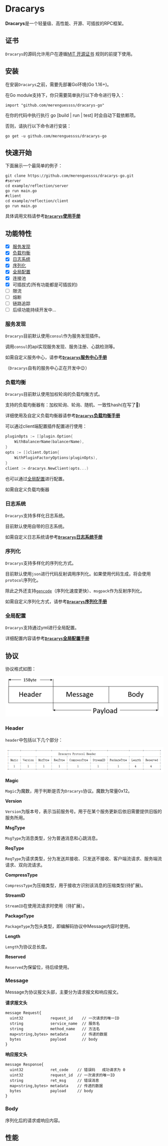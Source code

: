 # Dracarys
**Dracarys**是一个轻量级、高性能、开源、可插拔的RPC框架。
## 证书
`Dracarys`的源码允许用户在遵循[MIT 开源证书](LICENSE) 规则的前提下使用。
## 安装
在安装`Dracarys`之前，需要先部署Go环境(Go 1.16+)。

在Go module支持下，你只需要简单执行以下命令进行导入：
```
import "github.com/merenguessss/dracarys-go"
```
在你的代码中执行执行 go [build | run | test] 时会自动下载依赖项。

否则，请执行以下命令进行安装：
```
go get -u github.com/merenguessss/dracarys-go
```
## 快速开始
下面展示一个最简单的例子：
```
git clone https://github.com/merenguessss/dracarys-go.git
#server
cd example/reflection/server
go run main.go
#client
cd example/reflection/client
go run main.go
```
具体调用文档请参考[**`Dracarys`使用手册**](docs/quick_start.md)

## 功能特性
- [x] [服务发现](#服务发现)
- [x] [负载均衡](#负载均衡)
- [x] [日志系统](#日志系统)
- [x] [序列化](#序列化)
- [x] [全局配置](#全局配置)
- [x] 连接池
- [x] 可插拔式(所有功能都是可插拔的)
- [ ] 限流
- [ ] 熔断
- [ ] 链路追踪
- [ ] 后续功能持续开发中...

### 服务发现
`Dracarys`目前默认使用`consul`作为服务发现插件。

调用`consul`的api实现服务发现、服务注册、心跳检测等。

如需自定义服务中心，请参考[**`Dracarys`服务中心手册**](docs/selector.md)

（`Dracarys`自有的服务中心正在开发中😉）
### 负载均衡
`Dracarys`目前默认使用加权轮询的负载均衡方式。

支持的负载均衡器有：加权轮询、轮询、随机、一致性hash(在写了😬)

详细使用及自定义负载均衡器请参考[**`Dracarys`负载均衡手册**](docs/balancer.md)

可以通过client端配置插件配置进行使用：
```go
pluginOpts := []plugin.Option{
	WithBalancerName(balancerName),
}
opts := []client.Option{
	WithPluginFactoryOptions(pluginOpts),
}
client := dracarys.NewClient(opts...)
```
也可以通过[全局配置](#全局配置)进行配置。

如需自定义负载均衡器

### 日志系统
`Dracarys`支持多样化日志系统。

目前默认使用自带的日志系统。

如需自定义日志系统请参考[**`Dracarys`日志系统手册**](docs/log.md)

### 序列化
`Dracarys`支持多样化的序列化方式。

目前默认使用`json`进行代码反射调用序列化。如果使用代码生成，将会使用`protocol`序列化。

除此之外还支持[`gencode`](https://github.com/andyleap/gencode)（序列化速度更快）、`msgpack`作为反射序列化。

如需自定义序列化方式，请参考[**`Dracarys`序列化手册**](docs/serializer.md)

### 全局配置
`Dracarys`支持通过yml进行全局配置。

详细配置内容请参考[**`Dracarys`全局配置手册**](docs/config.md)

## 协议

协议格式如图：

![protocol](docs/pic/protocol.png)

### Header
`header`中包括以下几个部分：

![header](docs/pic/header.png)

**Magic**

`Magic`为魔数，用于判断是否为`Dracarys`协议。魔数为常量0x12。

**Version**

`Version`为版本号，表示当前服务号。用于在某个服务更新后依旧需要提供旧版的服务所用。

**MsgType**

`MsgType`为消息类型，分为普通消息和心跳消息。

**ReqType**

`ReqType`为请求类型，分为发送并接收、只发送不接收、客户端流请求、服务端流请求、双向流请求。

**CompressType**

`CompressType`为压缩类型，用于接收方识别该消息的压缩类型(待扩展)。

**StreamID**

`StreamID`在使用流请求时使用（待扩展）。

**PackageType**

`PackageType`为包头类型，即编解码协议中Message内容时使用。

**Length**

`Length`为协议总长度。

**Reserved**

`Reserved`为保留位，待后续使用。

### Message

Message为协议报文头部，主要分为请求报文和响应报文。

**请求报文头**
```
message Request{
  uint32            request_id    // 一次请求的唯一ID
  string            service_name  // 服务名
  string            method_name   // 方法名
  map<string,bytes> metadata      // 传递的数据
  bytes             payload       // body
}
```
**响应报文头**
```
message Response{
  uint32            ret_code    // 错误码   成功请求为 0
  uint32            request_id  // 一次请求的唯一ID
  string            ret_msg     // 错误消息
  map<string,bytes> metadata    // 传递的数据
  bytes             payload     // body
}
```
### Body
序列化后的请求或响应内容。

## 性能
